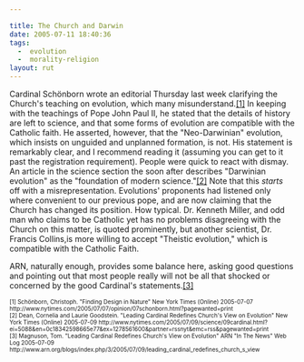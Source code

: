 ```yaml
---

title: The Church and Darwin
date: 2005-07-11 18:40:36
tags:
  -  evolution
  -  morality-religion
layout: rut
---
```


<p>Cardinal Schönborn wrote an editorial Thursday last week clarifying the Church's teaching on evolution, which many misunderstand.<a href="http://www.nytimes.com/2005/07/07/opinion/07schonborn.html?pagewanted=print">[1]</a> In keeping with the teachings of Pope John Paul II, he stated that the details of history are left to science, and that some forms of evolution are compatible with the Catholic faith. He asserted, however, that the "Neo-Darwinian" evolution, which insists on unguided and unplanned formation, is not. His statement is remarkably clear, and I recommend reading it (assuming you can get to it past the registration requirement).  People were quick to react with dismay. An article in the science section the soon after describes "Darwinian evolution" as the "foundation of modern science."<a href="http://www.nytimes.com/2005/07/09/science/09cardinal.html?ei=5088&en=0c18342598665e77&ex=1278561600&partner=rssnyt&emc=rss&pagewanted=print">[2]</a> Note that this <em>starts</em> off with a misrepresentation. Evolutions' proponents had listened only where convenient to our previous pope, and are now claiming that the Church has changed its position.  How typical.  Dr. Kenneth Miller, and odd man who claims to be Catholic yet has no problems disagreeing with the Church on this matter, is quoted prominently, but another scientist, Dr. Francis Collins,is more willing to accept "Theistic evolution," which is compatible with the Catholic Faith.</p>  <p>ARN, naturally enough, provides some balance here, asking good questions and pointing out that most people really will not be all that shocked or concerned by the good Cardinal's statements.<a href="http://www.arn.org/blogs/index.php/3/2005/07/09/leading_cardinal_redefines_church_s_view">[3]</a></p>   <font size="-2"> [1] Schönborn, Christoph. "Finding Design in Nature" New York Times (Online) 2005-07-07 http://www.nytimes.com/2005/07/07/opinion/07schonborn.html?pagewanted=print <br  /> [2] Dean, Cornelia and Laurie Goodstein.  "Leading Cardinal Redefines Church's View on Evolution" New York Times (Online) 2005-07-09 http://www.nytimes.com/2005/07/09/science/09cardinal.html?ei=5088&en=0c18342598665e77&ex=1278561600&partner=rssnyt&emc=rss&pagewanted=print <br  /> [3] Magnuson, Tom.  "Leading Cardinal Redefines Church's View on Evolution" ARN "In The News" Web Log 2005-07-09 http://www.arn.org/blogs/index.php/3/2005/07/09/leading_cardinal_redefines_church_s_view </font>


